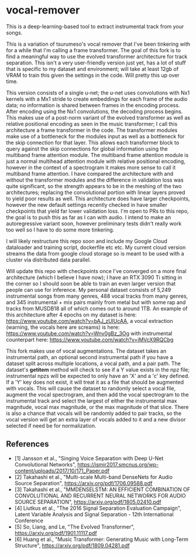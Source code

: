 # vocal-remover

This is a deep-learning-based tool to extract instrumental track from your songs.

This is a variation of tsurumeso's vocal remover that I've been tinkering with for a while that I'm calling a frame transformer. The goal of this fork is to find a meaningful way to use the evolved transformer architecture for track separation. This isn't a very user-friendly version just yet, has a lot of stuff that is specific to my dataset and environment; will take at least 12gb of VRAM to train this given the settings in the code. Will pretty this up over time.

This version consists of a single u-net; the u-net uses convolutions with Nx1 kernels with a Mx1 stride to create embeddings for each frame of the audio data; no information is shared between frames in the encoding process. After encoding using the Nx1 convolutions, the decoding process begins. This makes use of a post-norm variant of the evolved transformer as well as relative positional encoding as seen in the music transformer; I call this architecture a frame transformer in the code. The transformer modules make use of a bottleneck for the modules input as well as a bottleneck for the skip connection for that layer. This allows each transformer block to query against the skip connections for global information using the multiband frame attention module. The multiband frame attention module is just a normal multihead attention module with relative positional encoding, however in the context of a spectrogram it makes more sense to call it multiband frame attention. I have compared the architecture with and without the transformer modules and the difference in validation loss was quite significant, so the strength appears to be in the meshing of the two architectures; replacing the convolutional portion with linear layers proved to yield poor results as well. This architecture does have larger checkpoints, however the new default settings recently checked in have smaller checkpoints that yield far lower validation loss. I'm open to PRs to this repo, the goal is to push this as far as I can with audio. I intend to make an autoregressive variant soon, however preliminary tests didn't really work too well so I have to do some more tinkering.

I will likely restructure this repo soon and include my Google Cloud dataloader and training script, dockerfile etc etc. My current cloud version streams the data from google cloud storage so is meant to be used with a cluster via distributed data parallel.

Will update this repo with checkpoints once I've converged on a more final architecture (which I believe I have now); I have an RTX 3090 Ti sitting in the corner so I should soon be able to train an even larger version that people can use for inference. My personal dataset consists of 5,249 instrumental songs from many genres, 488 vocal tracks from many genres, and 345 instrumental + mix pairs mainly from metal but with some rap and tracks from MUSDB18 all of which comes out to around 1TB. An example of this architecture after 4 epochs on my dataset is here: https://www.youtube.com/watch?v=bAJ_zUlUcAA, a vocal extraction (warning, the vocals here are screams) is here: https://www.youtube.com/watch?v=Wny0gBz_3Og with instrumental counterpart here: https://www.youtube.com/watch?v=jMVcX9RQCbg

This fork makes use of vocal augmentations. The dataset takes an instrumental path, an optional second instrumental path if you have a dataset split across multiple locations, a vocal path, and a pair path. The dataset's __getitem__ method will check to see if a Y value exists in the npz file; instrumental npzs will be expected to only have an 'X' and a 'c' key defined. If a 'Y' key does not exist, it will treat it as a file that should be augmented with vocals. This will cause the dataset to randomly select a vocal file, augment the vocal spectrogram, and then add the vocal spectrogram to the instrumental track and select the largest of either the instrumental max magnitude, vocal max magnitude, or the max magnitude of that slice. There is also a chance that vocals will be randomly added to pair tracks, so the vocal version will get an extra layer of vocals added to it and a new divisor selected if need be for normalization.

## References
- [1] Jansson et al., "Singing Voice Separation with Deep U-Net Convolutional Networks", https://ismir2017.smcnus.org/wp-content/uploads/2017/10/171_Paper.pdf
- [2] Takahashi et al., "Multi-scale Multi-band DenseNets for Audio Source Separation", https://arxiv.org/pdf/1706.09588.pdf
- [3] Takahashi et al., "MMDENSELSTM: AN EFFICIENT COMBINATION OF CONVOLUTIONAL AND RECURRENT NEURAL NETWORKS FOR AUDIO SOURCE SEPARATION", https://arxiv.org/pdf/1805.02410.pdf
- [4] Liutkus et al., "The 2016 Signal Separation Evaluation Campaign", Latent Variable Analysis and Signal Separation - 12th International Conference
- [5] So, Liang, and Le, "The Evolved Transformer", https://arxiv.org/pdf/1901.11117.pdf
- [6] Huang et al., "Music Transformer: Generating Music with Long-Term Structure", https://arxiv.org/pdf/1809.04281.pdf